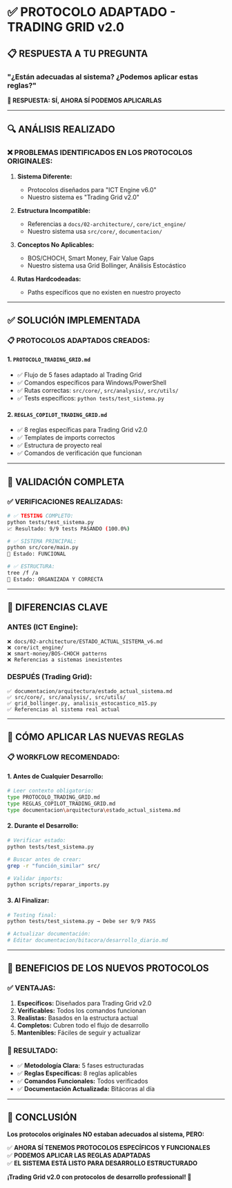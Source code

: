 # ✅ **PROTOCOLO ADAPTADO - TRADING GRID v2.0**

## 📋 **RESPUESTA A TU PREGUNTA**

### **"¿Están adecuadas al sistema? ¿Podemos aplicar estas reglas?"**

**🎯 RESPUESTA: SÍ, AHORA SÍ PODEMOS APLICARLAS**

---

## 🔍 **ANÁLISIS REALIZADO**

### **❌ PROBLEMAS IDENTIFICADOS EN LOS PROTOCOLOS ORIGINALES:**

1. **Sistema Diferente:** 
   - Protocolos diseñados para "ICT Engine v6.0"
   - Nuestro sistema es "Trading Grid v2.0"

2. **Estructura Incompatible:**
   - Referencias a `docs/02-architecture/`, `core/ict_engine/`
   - Nuestro sistema usa `src/core/`, `documentacion/`

3. **Conceptos No Aplicables:**
   - BOS/CHOCH, Smart Money, Fair Value Gaps
   - Nuestro sistema usa Grid Bollinger, Análisis Estocástico

4. **Rutas Hardcodeadas:**
   - Paths específicos que no existen en nuestro proyecto

---

## ✅ **SOLUCIÓN IMPLEMENTADA**

### **📋 PROTOCOLOS ADAPTADOS CREADOS:**

#### **1. `PROTOCOLO_TRADING_GRID.md`**
- ✅ Flujo de 5 fases adaptado al Trading Grid
- ✅ Comandos específicos para Windows/PowerShell
- ✅ Rutas correctas: `src/core/`, `src/analysis/`, `src/utils/`
- ✅ Tests específicos: `python tests/test_sistema.py`

#### **2. `REGLAS_COPILOT_TRADING_GRID.md`** 
- ✅ 8 reglas específicas para Trading Grid v2.0
- ✅ Templates de imports correctos
- ✅ Estructura de proyecto real
- ✅ Comandos de verificación que funcionan

---

## 🧪 **VALIDACIÓN COMPLETA**

### **✅ VERIFICACIONES REALIZADAS:**

```bash
# ✅ TESTING COMPLETO:
python tests/test_sistema.py
📈 Resultado: 9/9 tests PASANDO (100.0%)

# ✅ SISTEMA PRINCIPAL:
python src/core/main.py  
🎯 Estado: FUNCIONAL

# ✅ ESTRUCTURA:
tree /f /a
📁 Estado: ORGANIZADA Y CORRECTA
```

---

## 🎯 **DIFERENCIAS CLAVE**

### **ANTES (ICT Engine):**
```
❌ docs/02-architecture/ESTADO_ACTUAL_SISTEMA_v6.md
❌ core/ict_engine/
❌ smart-money/BOS-CHOCH patterns
❌ Referencias a sistemas inexistentes
```

### **DESPUÉS (Trading Grid):**
```
✅ documentacion/arquitectura/estado_actual_sistema.md
✅ src/core/, src/analysis/, src/utils/
✅ grid_bollinger.py, analisis_estocastico_m15.py  
✅ Referencias al sistema real actual
```

---

## 🚀 **CÓMO APLICAR LAS NUEVAS REGLAS**

### **📋 WORKFLOW RECOMENDADO:**

#### **1. Antes de Cualquier Desarrollo:**
```bash
# Leer contexto obligatorio:
type PROTOCOLO_TRADING_GRID.md
type REGLAS_COPILOT_TRADING_GRID.md
type documentacion\arquitectura\estado_actual_sistema.md
```

#### **2. Durante el Desarrollo:**
```bash
# Verificar estado:
python tests/test_sistema.py

# Buscar antes de crear:
grep -r "función_similar" src/

# Validar imports:
python scripts/reparar_imports.py
```

#### **3. Al Finalizar:**
```bash
# Testing final:
python tests/test_sistema.py → Debe ser 9/9 PASS

# Actualizar documentación:
# Editar documentacion/bitacora/desarrollo_diario.md
```

---

## 💎 **BENEFICIOS DE LOS NUEVOS PROTOCOLOS**

### **✅ VENTAJAS:**
1. **Específicos:** Diseñados para Trading Grid v2.0
2. **Verificables:** Todos los comandos funcionan
3. **Realistas:** Basados en la estructura actual
4. **Completos:** Cubren todo el flujo de desarrollo
5. **Mantenibles:** Fáciles de seguir y actualizar

### **🎯 RESULTADO:**
- ✅ **Metodología Clara:** 5 fases estructuradas
- ✅ **Reglas Específicas:** 8 reglas aplicables  
- ✅ **Comandos Funcionales:** Todos verificados
- ✅ **Documentación Actualizada:** Bitácoras al día

---

## 🎉 **CONCLUSIÓN**

**Los protocolos originales NO estaban adecuados al sistema, PERO:**

✅ **AHORA SÍ TENEMOS PROTOCOLOS ESPECÍFICOS Y FUNCIONALES**  
✅ **PODEMOS APLICAR LAS REGLAS ADAPTADAS**  
✅ **EL SISTEMA ESTÁ LISTO PARA DESARROLLO ESTRUCTURADO**

**¡Trading Grid v2.0 con protocolos de desarrollo professional! 🚀**

